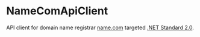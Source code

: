# NameComApiClient #
API client for domain name registrar [name.com](https://www.name.com/) targeted [.NET Standard 2.0](https://docs.microsoft.com/en-us/dotnet/standard/net-standard).